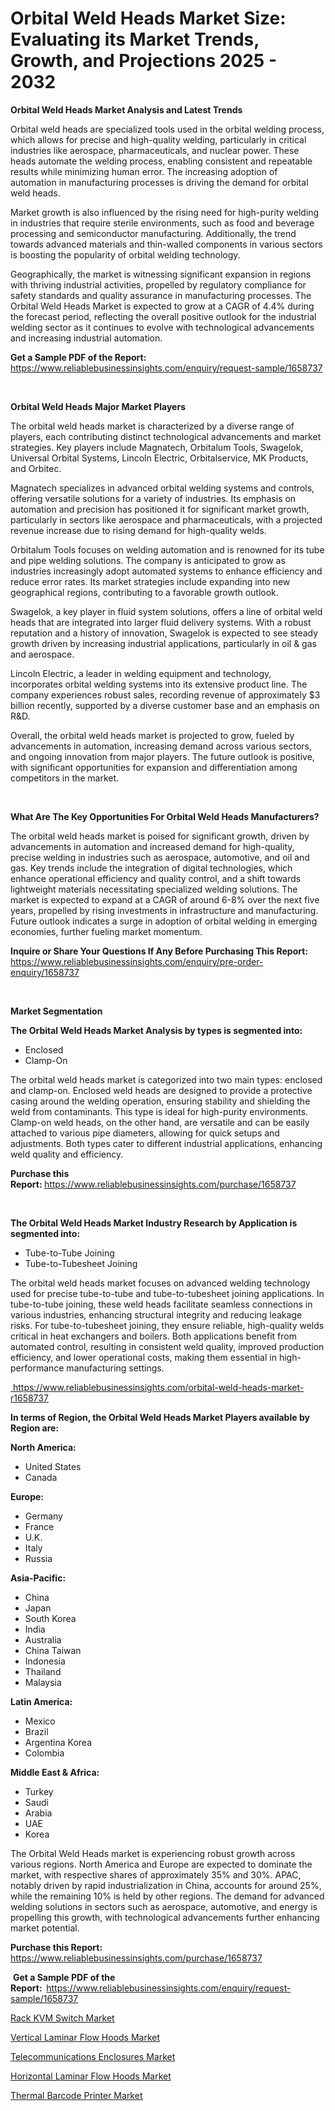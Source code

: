 <p><h1>Orbital Weld Heads Market Size: Evaluating its Market Trends, Growth, and Projections 2025 - 2032</h1></p><p><strong>Orbital Weld Heads Market Analysis and Latest Trends</strong></p>
<p><p>Orbital weld heads are specialized tools used in the orbital welding process, which allows for precise and high-quality welding, particularly in critical industries like aerospace, pharmaceuticals, and nuclear power. These heads automate the welding process, enabling consistent and repeatable results while minimizing human error. The increasing adoption of automation in manufacturing processes is driving the demand for orbital weld heads.</p><p>Market growth is also influenced by the rising need for high-purity welding in industries that require sterile environments, such as food and beverage processing and semiconductor manufacturing. Additionally, the trend towards advanced materials and thin-walled components in various sectors is boosting the popularity of orbital welding technology. </p><p>Geographically, the market is witnessing significant expansion in regions with thriving industrial activities, propelled by regulatory compliance for safety standards and quality assurance in manufacturing processes. The Orbital Weld Heads Market is expected to grow at a CAGR of 4.4% during the forecast period, reflecting the overall positive outlook for the industrial welding sector as it continues to evolve with technological advancements and increasing industrial automation.</p></p>
<p><strong>Get a Sample PDF of the Report:&nbsp;</strong> <a href="https://www.reliablebusinessinsights.com/enquiry/request-sample/1658737?utm_campaign=1847&utm_medium=2&utm_source=Github&utm_content=ia&utm_term=17022025&utm_id=orbital-weld-heads">https://www.reliablebusinessinsights.com/enquiry/request-sample/1658737</a></p>
<p>&nbsp;</p>
<p><strong>Orbital Weld Heads Major Market Players</strong></p>
<p><p>The orbital weld heads market is characterized by a diverse range of players, each contributing distinct technological advancements and market strategies. Key players include Magnatech, Orbitalum Tools, Swagelok, Universal Orbital Systems, Lincoln Electric, Orbitalservice, MK Products, and Orbitec. </p><p>Magnatech specializes in advanced orbital welding systems and controls, offering versatile solutions for a variety of industries. Its emphasis on automation and precision has positioned it for significant market growth, particularly in sectors like aerospace and pharmaceuticals, with a projected revenue increase due to rising demand for high-quality welds.</p><p>Orbitalum Tools focuses on welding automation and is renowned for its tube and pipe welding solutions. The company is anticipated to grow as industries increasingly adopt automated systems to enhance efficiency and reduce error rates. Its market strategies include expanding into new geographical regions, contributing to a favorable growth outlook.</p><p>Swagelok, a key player in fluid system solutions, offers a line of orbital weld heads that are integrated into larger fluid delivery systems. With a robust reputation and a history of innovation, Swagelok is expected to see steady growth driven by increasing industrial applications, particularly in oil & gas and aerospace.</p><p>Lincoln Electric, a leader in welding equipment and technology, incorporates orbital welding systems into its extensive product line. The company experiences robust sales, recording revenue of approximately $3 billion recently, supported by a diverse customer base and an emphasis on R&D.</p><p>Overall, the orbital weld heads market is projected to grow, fueled by advancements in automation, increasing demand across various sectors, and ongoing innovation from major players. The future outlook is positive, with significant opportunities for expansion and differentiation among competitors in the market.</p></p>
<p>&nbsp;</p>
<p><strong>What Are The Key Opportunities For Orbital Weld Heads Manufacturers?</strong></p>
<p><p>The orbital weld heads market is poised for significant growth, driven by advancements in automation and increased demand for high-quality, precise welding in industries such as aerospace, automotive, and oil and gas. Key trends include the integration of digital technologies, which enhance operational efficiency and quality control, and a shift towards lightweight materials necessitating specialized welding solutions. The market is expected to expand at a CAGR of around 6-8% over the next five years, propelled by rising investments in infrastructure and manufacturing. Future outlook indicates a surge in adoption of orbital welding in emerging economies, further fueling market momentum.</p></p>
<p><strong>Inquire or Share Your Questions If Any Before Purchasing This Report:</strong> <a href="https://www.reliablebusinessinsights.com/enquiry/pre-order-enquiry/1658737?utm_campaign=1847&utm_medium=2&utm_source=Github&utm_content=ia&utm_term=17022025&utm_id=orbital-weld-heads">https://www.reliablebusinessinsights.com/enquiry/pre-order-enquiry/1658737</a></p>
<p>&nbsp;</p>
<p><strong>Market Segmentation</strong></p>
<p><strong>The Orbital Weld Heads Market Analysis by types is segmented into:</strong></p>
<p><ul><li>Enclosed</li><li>Clamp-On</li></ul></p>
<p><p>The orbital weld heads market is categorized into two main types: enclosed and clamp-on. Enclosed weld heads are designed to provide a protective casing around the welding operation, ensuring stability and shielding the weld from contaminants. This type is ideal for high-purity environments. Clamp-on weld heads, on the other hand, are versatile and can be easily attached to various pipe diameters, allowing for quick setups and adjustments. Both types cater to different industrial applications, enhancing weld quality and efficiency.</p></p>
<p><strong>Purchase this Report:&nbsp;</strong><a href="https://www.reliablebusinessinsights.com/purchase/1658737?utm_campaign=1847&utm_medium=2&utm_source=Github&utm_content=ia&utm_term=17022025&utm_id=orbital-weld-heads">https://www.reliablebusinessinsights.com/purchase/1658737</a></p>
<p>&nbsp;</p>
<p><strong>The Orbital Weld Heads Market Industry Research by Application is segmented into:</strong></p>
<p><ul><li>Tube-to-Tube Joining</li><li>Tube-to-Tubesheet Joining</li></ul></p>
<p><p>The orbital weld heads market focuses on advanced welding technology used for precise tube-to-tube and tube-to-tubesheet joining applications. In tube-to-tube joining, these weld heads facilitate seamless connections in various industries, enhancing structural integrity and reducing leakage risks. For tube-to-tubesheet joining, they ensure reliable, high-quality welds critical in heat exchangers and boilers. Both applications benefit from automated control, resulting in consistent weld quality, improved production efficiency, and lower operational costs, making them essential in high-performance manufacturing settings.</p></p>
<p><a href="https://www.reliablebusinessinsights.com/orbital-weld-heads-market-r1658737?utm_campaign=1847&utm_medium=2&utm_source=Github&utm_content=ia&utm_term=17022025&utm_id=orbital-weld-heads">&nbsp;https://www.reliablebusinessinsights.com/orbital-weld-heads-market-r1658737</a></p>
<p><strong>In terms of Region, the Orbital Weld Heads Market Players available by Region are:</strong></p>
<p>
    <p> <strong> North America: </strong>
        <ul>
            <li>United States</li>
            <li>Canada</li>
        </ul>
        </p> 
    <p> <strong> Europe: </strong>
        <ul>
            <li>Germany</li>
            <li>France</li>
            <li>U.K.</li>
            <li>Italy</li>
            <li>Russia</li>
        </ul>
        </p> 
    <p> <strong> Asia-Pacific: </strong>
        <ul>
            <li>China</li>
            <li>Japan</li>
            <li>South Korea</li>
            <li>India</li>
            <li>Australia</li>
            <li>China Taiwan</li>
            <li>Indonesia</li>
            <li>Thailand</li>
            <li>Malaysia</li>
        </ul>
        </p> 
    <p> <strong> Latin America: </strong>
        <ul>
            <li>Mexico</li>
            <li>Brazil</li>
            <li>Argentina Korea</li>
            <li>Colombia</li>
        </ul>
        </p> 
    <p> <strong> Middle East & Africa: </strong>
        <ul>
            <li>Turkey</li>
            <li>Saudi</li>
            <li>Arabia</li>
            <li>UAE</li>
            <li>Korea</li>
        </ul>
    </p>
    </p>
<p><p>The Orbital Weld Heads market is experiencing robust growth across various regions. North America and Europe are expected to dominate the market, with respective shares of approximately 35% and 30%. APAC, notably driven by rapid industrialization in China, accounts for around 25%, while the remaining 10% is held by other regions. The demand for advanced welding solutions in sectors such as aerospace, automotive, and energy is propelling this growth, with technological advancements further enhancing market potential.</p></p>
<p><strong>Purchase this Report: </strong><a href="https://www.reliablebusinessinsights.com/purchase/1658737?utm_campaign=1847&utm_medium=2&utm_source=Github&utm_content=ia&utm_term=17022025&utm_id=orbital-weld-heads">https://www.reliablebusinessinsights.com/purchase/1658737</a></p>
<p>&nbsp;<strong>Get a Sample PDF of the Report:&nbsp;&nbsp;</strong><a href="https://www.reliablebusinessinsights.com/enquiry/request-sample/1658737?utm_campaign=1847&utm_medium=2&utm_source=Github&utm_content=ia&utm_term=17022025&utm_id=orbital-weld-heads">https://www.reliablebusinessinsights.com/enquiry/request-sample/1658737</a></p>
<p><strong></strong></p>
<p><p><a href="https://github.com/elodielamto06/Market-Research-Report-List-1/blob/main/rack-kvm-switch-market.md?utm_campaign=1847&utm_medium=2&utm_source=Github&utm_content=ia&utm_term=17022025&utm_id=orbital-weld-heads">Rack KVM Switch Market</a></p><p><a href="https://github.com/taxyevgwlle/Market-Research-Report-List-1/blob/main/vertical-laminar-flow-hoods-market.md?utm_campaign=1847&utm_medium=2&utm_source=Github&utm_content=ia&utm_term=17022025&utm_id=orbital-weld-heads">Vertical Laminar Flow Hoods Market</a></p><p><a href="https://github.com/donkalucine10/Market-Research-Report-List-1/blob/main/telecommunications-enclosures-market.md?utm_campaign=1847&utm_medium=2&utm_source=Github&utm_content=ia&utm_term=17022025&utm_id=orbital-weld-heads">Telecommunications Enclosures Market</a></p><p><a href="https://github.com/kaqiewan/Market-Research-Report-List-1/blob/main/horizontal-laminar-flow-hoods-market.md?utm_campaign=1847&utm_medium=2&utm_source=Github&utm_content=ia&utm_term=17022025&utm_id=orbital-weld-heads">Horizontal Laminar Flow Hoods Market</a></p><p><a href="https://github.com/feeqahrndz/Market-Research-Report-List-1/blob/main/thermal-barcode-printer-market.md?utm_campaign=1847&utm_medium=2&utm_source=Github&utm_content=ia&utm_term=17022025&utm_id=orbital-weld-heads">Thermal Barcode Printer Market</a></p></p>